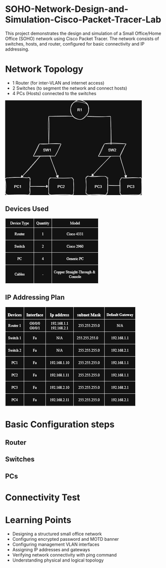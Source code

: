 # SOHO-Network-Design-and-Simulation-Cisco-Packet-Tracer-Lab
This project demonstrates the design and simulation of a Small Office/Home Office (SOHO) network using Cisco Packet Tracer. The network consists of switches, hosts, and router, configured for basic connectivity and IP addressing.
# Network Topology
- 1 Router (for inter-VLAN and internet access)
- 2 Switches (to segment the network and connect hosts)
- 4 PCs (Hosts) connected to the switches
  
![Network Diagram](Images/soho.png)
## Devices Used

![Network Spreadsheet](Images/Devices.png)

## IP Addressing Plan

![IP Plan Spreedsheet](Images/IP.png)

# Basic Configuration steps
## Router

## Switches 

## PCs

# Connectivity Test

# Learning Points 
- Designing a structured small office network
- Configuring encrypted password and MOTD banner
- Configuring management VLAN interfaces
- Assigning IP addresses and gateways
- Verifying network connectivity with ping command
- Understanding physical and logical topology
